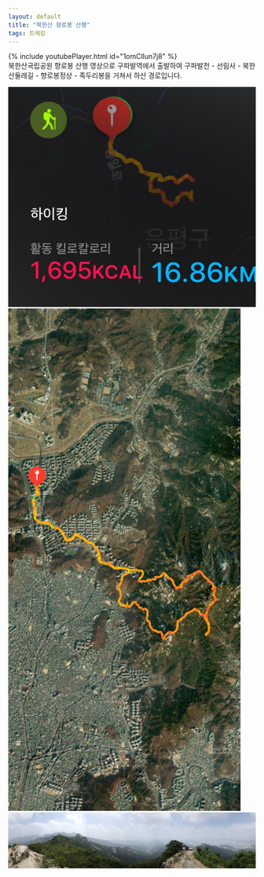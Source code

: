 ```yaml
---
layout: default
title: "북한산 향로봉 산행"
tags: 트레킹
---
```


{% include youtubePlayer.html id="1omCllun7j8" %}
<br>
북한산국립공원 향로봉 산행 영상으로 구파발역에서 출발하여 구파발천 - 선림사 - 북한산둘레길 - 향로봉정상 - 족두리봉을 거쳐서 하산 경로입니다.
<br>

![산행정보](/images/2021-06-06-북한산국립공원-향로봉-산행/IMG_5681.jpeg)<br>
![산행루트](/images/2021-06-06-북한산국립공원-향로봉-산행/IMG_5682.jpeg)<br>
![향로봉 정상에서의 파노라마](/images/2021-06-06-북한산국립공원-향로봉-산행/IMG_5680.jpg)
